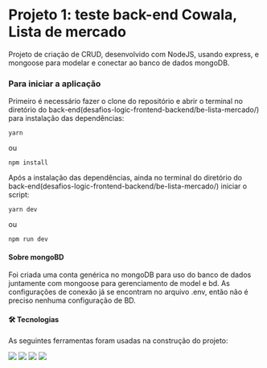 <h1 algin='center'>Projeto 1: teste back-end Cowala, Lista de mercado</h1>

  <p>Projeto de criação de CRUD, desenvolvido com NodeJS, usando express, e mongoose para modelar e conectar ao banco de dados mongoDB.</p>

<h3>Para iniciar a aplicação</h3>

  <p>Primeiro é necessário fazer o clone do repositório e abrir o terminal no diretório do back-end(desafios-logic-frontend-backend/be-lista-mercado/) para instalação das dependências:</p>

  <code>yarn</code>

  ou

  <code>npm install</code>

  <p>Após a instalação das dependências, ainda no terminal do diretório do back-end(desafios-logic-frontend-backend/be-lista-mercado/) iniciar o script:</p>

  <code>yarn dev</code>

  ou

  <code>npm run dev</code>

<h4>Sobre mongoBD</h4>

  <p>Foi criada uma conta genérica no mongoDB para uso do banco de dados juntamente com mongoose para gerenciamento de model e bd. As configurações de conexão já se encontram no arquivo .env, então não é preciso nenhuma configuração de BD.</p>

<h4>🛠 Tecnologias</h4>

As seguintes ferramentas foram usadas na construção do projeto:

<img src='https://img.shields.io/badge/JavaScript-323330?style=for-the-badge&logo=javascript&logoColor=F7DF1E' />
<img src='https://img.shields.io/badge/Node.js-339933?style=for-the-badge&logo=nodedotjs&logoColor=white' />
<img src='https://img.shields.io/badge/Express.js-000000?style=for-the-badge&logo=express&logoColor=white' />
<img src='https://img.shields.io/badge/MongoDB-white?style=for-the-badge&logo=mongodb&logoColor=4EA94B' />
